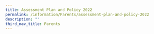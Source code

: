 ```yaml
---
title: Assessment Plan and Policy 2022
permalink: /information/Parents/assessment-plan-and-policy-2022
description: ""
third_nav_title: Parents
---
```

